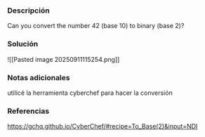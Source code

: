 ### Descripción 
Can you convert the number 42 (base 10) to binary (base 2)?
### Solución 
![[Pasted image 20250911115254.png]]
### Notas adicionales
utilicé la herramienta cyberchef para hacer la conversión 
### Referencias
https://gchq.github.io/CyberChef/#recipe=To_Base(2)&input=NDI